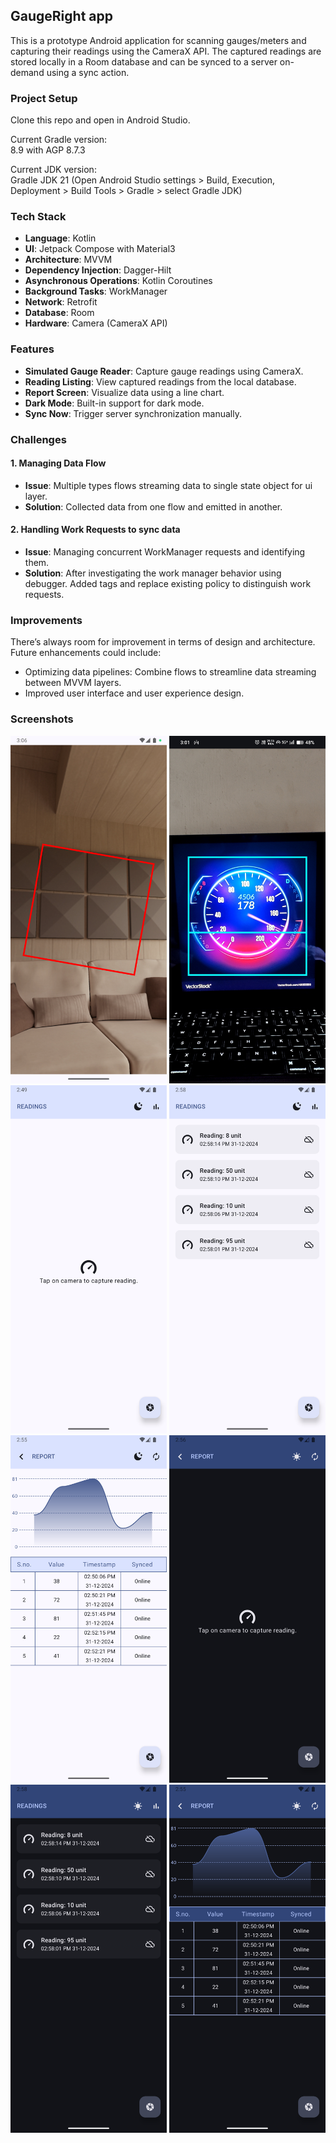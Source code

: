## GaugeRight app

This is a prototype Android application for scanning gauges/meters and capturing their readings using the CameraX API. The captured readings are stored locally in a Room database and can be synced to a server on-demand using a sync action.

### Project Setup
Clone this repo and open in Android Studio.

Current Gradle version:  
8.9 with AGP 8.7.3

Current JDK version:  
Gradle JDK 21 (Open Android Studio settings > Build, Execution, Deployment > Build Tools > Gradle > select Gradle JDK)

### Tech Stack

-   **Language**: Kotlin
-   **UI**: Jetpack Compose with Material3
-   **Architecture**: MVVM
-   **Dependency Injection**: Dagger-Hilt
-   **Asynchronous Operations**: Kotlin Coroutines
-   **Background Tasks**: WorkManager
-   **Network**: Retrofit
-   **Database**: Room
-   **Hardware**: Camera (CameraX API)


### Features

-   **Simulated Gauge Reader**: Capture gauge readings using CameraX.
-   **Reading Listing**: View captured readings from the local database.
-   **Report Screen**: Visualize data using a line chart.
-   **Dark Mode**: Built-in support for dark mode.
-   **Sync Now**: Trigger server synchronization manually.


### Challenges

#### 1. Managing Data Flow

-   **Issue**: Multiple types flows streaming data to single state object for ui layer.
-   **Solution**: Collected data from one flow and emitted in another.

#### 2. Handling Work Requests to sync data

-   **Issue**: Managing concurrent WorkManager requests and identifying them.
-   **Solution**: After investigating the work manager behavior using debugger. Added tags and replace existing policy to distinguish work requests.

### Improvements

There’s always room for improvement in terms of design and architecture. Future enhancements could include:

-   Optimizing data pipelines: Combine flows to streamline data streaming between MVVM layers.
-   Improved user interface and user experience design.

### Screenshots

<img src="screenshots/screenshot_cam2.png" alt="Camera Screen" width="250">
<img src="screenshots/screenshot_cam.jpg" alt="Camera Screen" width="250">

<img src="screenshots/screenshot1_day.png" alt="Reading Screen" width="250">
<img src="screenshots/screenshot2_day.png" alt="Reading Screen" width="250">
<img src="screenshots/screenshot3_day.png" alt="Report Screen" width="250">

<img src="screenshots/screenshot1_night.png" alt="Report Night" width="250">
<img src="screenshots/screenshot2_night.png" alt="Reading Night" width="250">
<img src="screenshots/screenshot3_night.png" alt="Report Night" width="250">
